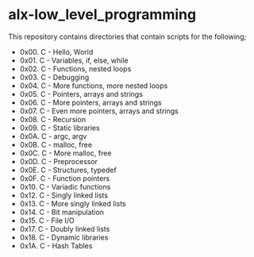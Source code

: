 # alx-low_level_programming

This repository contains directories that contain scripts for the following;

* 0x00. C - Hello, World
* 0x01. C - Variables, if, else, while
* 0x02. C - Functions, nested loops
* 0x03. C - Debugging
* 0x04. C - More functions, more nested loops
* 0x05. C - Pointers, arrays and strings
* 0x06. C - More pointers, arrays and strings
* 0x07. C - Even more pointers, arrays and strings
* 0x08. C - Recursion
* 0x09. C - Static libraries
* 0x0A. C - argc, argv
* 0x0B. C - malloc, free
* 0x0C. C - More malloc, free
* 0x0D. C - Preprocessor
* 0x0E. C - Structures, typedef
* 0x0F. C - Function pointers
* 0x10. C - Variadic functions
* 0x12. C - Singly linked lists
* 0x13. C - More singly linked lists
* 0x14. C - Bit manipulation
* 0x15. C - File I/O
* 0x17. C - Doubly linked lists
* 0x18. C - Dynamic libraries
* 0x1A. C - Hash Tables
